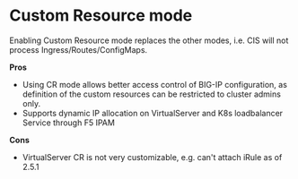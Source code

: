 # Custom Resource mode

Enabling Custom Resource mode replaces the other modes, i.e. CIS will not process Ingress/Routes/ConfigMaps.

**Pros**
- Using CR mode allows better access control of BIG-IP configuration, as definition of the custom resources can be restricted to cluster admins only.
- Supports dynamic IP allocation on VirtualServer and K8s loadbalancer Service through F5 IPAM

**Cons**
- VirtualServer CR is not very customizable, e.g. can't attach iRule as of 2.5.1
